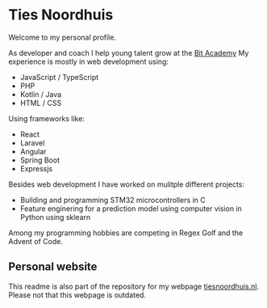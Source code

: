 # Ties Noordhuis

Welcome to my personal profile.

As developer and coach I help young talent grow at the [Bit Academy](https://www.bit-academy.nl/)
My experience is mostly in web development using:
* JavaScript / TypeScript
* PHP
* Kotlin / Java
* HTML / CSS

Using frameworks like:
* React
* Laravel
* Angular
* Spring Boot
* Expressjs

Besides web development I have worked on mulitple different projects:
* Building and programming STM32 microcontrollers in C
* Feature enginering for a prediction model using computer vision in Python using sklearn

Among my programming hobbies are competing in Regex Golf and the Advent of Code.

## Personal website

This readme is also part of the repository for my webpage [tiesnoordhuis.nl](https://tiesnoordhuis.nl/).
Please not that this webpage is outdated.
